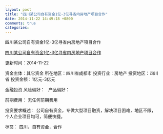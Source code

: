 ```yaml
---
layout: post
title: "四川某公司自有资金1亿-3亿寻省内房地产项目合作"
date: 2014-11-22 14:49:18 +0800
comments: true
categories: 
---
```

四川某公司自有资金1亿-3亿寻省内房地产项目合作

[四川某公司自有资金1亿-3亿寻省内房地产项目合作](http://zijin.trjcn.com/detail_248094.html)

更新时间：2014-11-22

资金主体：其它资金
所在地区：四川省成都市
投资行业：房地产
投资地区：四川省
投资金额：1亿元-3亿元

金融投资
风险偏好：
                             
                                                                                产品偏好：

前期费用：
无任何前期费用

投资要求概述：
公司自有资金，专做大型项目融资，解决项目困难，地区不限，个人企业项目均可，简便快捷。

标签：
四川，自有资金，合作

